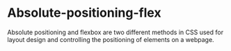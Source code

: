 # Absolute-positioning-flex
Absolute positioning and flexbox are two different methods in CSS used for layout design and controlling the positioning of elements on a webpage.

